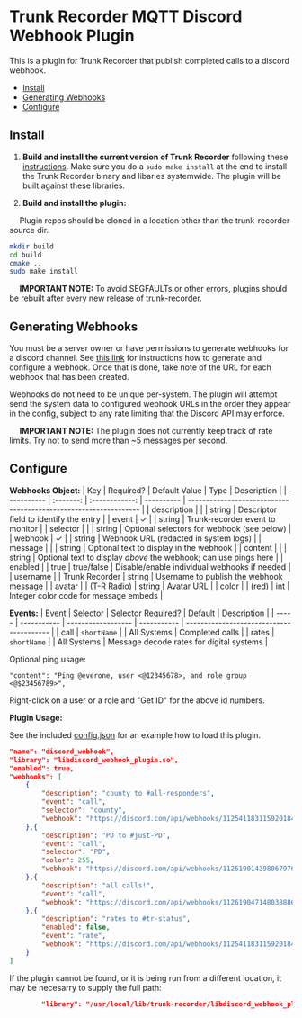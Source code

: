 # Trunk Recorder MQTT Discord Webhook Plugin <!-- omit from toc -->

This is a plugin for Trunk Recorder that publish completed calls to a discord webhook.

- [Install](#install)
- [Generating Webhooks](#generating-webhooks)
- [Configure](#configure)

## Install

1. **Build and install the current version of Trunk Recorder** following these [instructions](https://github.com/robotastic/trunk-recorder/blob/master/docs/INSTALL-LINUX.md). Make sure you do a `sudo make install` at the end to install the Trunk Recorder binary and libaries systemwide. The plugin will be built against these libraries.

2. **Build and install the plugin:**

&emsp; Plugin repos should be cloned in a location other than the trunk-recorder source dir.

```bash
mkdir build
cd build
cmake ..
sudo make install
```

&emsp; **IMPORTANT NOTE:** To avoid SEGFAULTs or other errors, plugins should be rebuilt after every new release of trunk-recorder.

## Generating Webhooks

You must be a server owner or have permissions to generate webhooks for a discord channel.  See [this link](https://support.discord.com/hc/en-us/articles/228383668-Intro-to-Webhooks) for instructions how to generate and configure a webhook.  Once that is done, take note of the URL for each webhook that has been created.

Webhooks do not need to be unique per-system.  The plugin will attempt send the system data to configured webhook URLs in the order they appear in the config, subject to any rate limiting that the Discord API may enforce.

&emsp; **IMPORTANT NOTE:** The plugin does not currently keep track of rate limits.  Try not to send more than ~5 messages per second.

## Configure

**Webhooks Object:**
| Key         | Required? | Default Value  | Type       | Description                                                      |
| ----------- | :-------: | :------------: | ---------- | ---------------------------------------------------------------- |
| description |           |                | string     | Descriptor field to identify the entry                           |
| event       |     ✓     |                | string     | Trunk-recorder event to monitor                                  |
| selector    |           |                | string     | Optional selectors for webhook (see below)                       |
| webhook     |     ✓     |                | string     | Webhook URL (redacted in system logs)                            |
| message     |           |                | string     | Optional text to display in the webhook                          |
| content     |           |                | string     | Optional text to display *above* the webhook; can use pings here |
| enabled     |           |      true      | true/false | Disable/enable individual webhooks if needed                     |
| username    |           | Trunk Recorder | string     | Username to publish the webhook message                          |
| avatar      |           |  (T-R Radio)   | string     | Avatar URL                                                       |
| color       |           |     (red)      | int        | Integer color code for message embeds                            |

**Events:**
| Event | Selector    | Selector Required? | Default     | Description                              |
| ----- | ----------- | ------------------ | ----------- | ---------------------------------------- |
| call  | `shortName` |                    | All Systems | Completed calls                          |
| rates | `shortName` |                    | All Systems | Message decode rates for digital systems |

Optional ping usage:
```
"content": "Ping @everone, user <@12345678>, and role group <@$23456789>",
```
Right-click on a user or a role and "Get ID" for the above id numbers.

**Plugin Usage:**

See the included [config.json](./config.json) for an example how to load this plugin.

```json
"name": "discord_webhook",
"library": "libdiscord_webhook_plugin.so",
"enabled": true,
"webhooks": [
    {
        "description": "county to #all-responders",
        "event": "call",
        "selector": "county",
        "webhook": "https://discord.com/api/webhooks/1125411831159201847/KVjwJ7xSvdU7gH_PQnLeTCqJ5h7mBMyHVcuQrNu3BLHvDnsGMY5eaaYSKGwDZBTrpA4i"
    },{
        "description": "PD to #just-PD",
        "event": "call", 
        "selector": "PD",
        "color": 255,
        "webhook": "https://discord.com/api/webhooks/1126190143980679768/nsyTAw8E50ZMBzEQ6_dtpgzOzfJDocQMNPKYPFji2IAGSHMovO7mjeJDi9QEIYcCSwt4"
    },{
        "description": "all calls!",
        "event": "call", 
        "webhook": "https://discord.com/api/webhooks/1126190471480388862/xhK4Yn5-cgTGbkUYvxu7kIn0SlGxyOmssraUVrPWsBPqr2okomR3roUQRHZ21vjP3oGR"
    },{
        "description": "rates to #tr-status",
        "enabled": false,
        "event": "rate",
        "webhook": "https://discord.com/api/webhooks/1125411831159201847/KVjwJ7xSvdU7gH_PQnLeTCqJ5h7mBMyHVcuQrNu3BLHvDnsGMY5eaaYSKGwDZBTrpA4i"
    }
]
```

If the plugin cannot be found, or it is being run from a different location, it may be necesarry to supply the full path:

```json
        "library": "/usr/local/lib/trunk-recorder/libdiscord_webhook_plugin.so",
```
